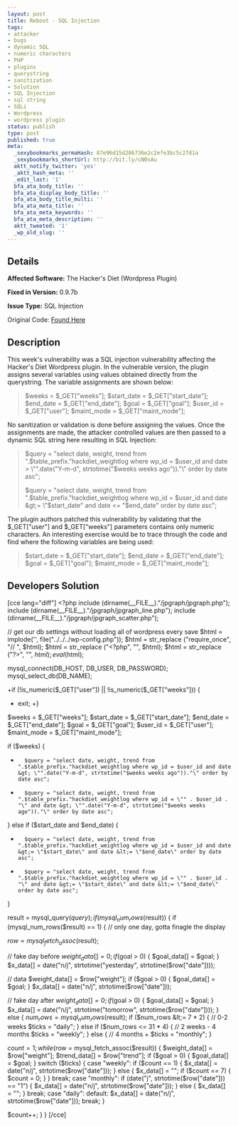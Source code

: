 ```yaml
---
layout: post
title: Reboot - SQL Injection
tags:
- attacker
- bugs
- dynamic SQL
- numeric characters
- PHP
- plugins
- querystring
- sanitization
- Solution
- SQL Injection
- sql string
- SQLi
- Wordpress
- wordpress plugin
status: publish
type: post
published: true
meta:
  _sexybookmarks_permaHash: 87e96d15d286736e2c2efe3bc5c27d1a
  _sexybookmarks_shortUrl: http://bit.ly/cN0sAu
  aktt_notify_twitter: 'yes'
  _aktt_hash_meta: ''
  _edit_last: '1'
  bfa_ata_body_title: ''
  bfa_ata_display_body_title: ''
  bfa_ata_body_title_multi: ''
  bfa_ata_meta_title: ''
  bfa_ata_meta_keywords: ''
  bfa_ata_meta_description: ''
  aktt_tweeted: '1'
  _wp_old_slug: ''
---
```

## Details
__Affected Software:__ The Hacker's Diet (Wordpress Plugin)

__Fixed in Version:__  0.9.7b

__Issue Type:__ SQL Injection

Original Code: <a title="reboot" href="http://spotthevuln.com/2010/07/reboot/" target="_blank">Found    Here</a>
## Description
This week's vulnerability was a SQL injection vulnerability affecting the Hacker's Diet Wordpress plugin.  In the vulnerable version, the plugin assigns several variables using values obtained directly from the querystring.  The variable assignments are shown below:
<blockquote>$weeks = $_GET["weeks"];
$start_date = $_GET["start_date"];
$end_date = $_GET["end_date"];
$goal = $_GET["goal"];
$user_id = $_GET["user"];
$maint_mode = $_GET["maint_mode"];</blockquote>
No sanitization or validation is done before assigning the values.  Once the assignments are made, the attacker controlled values are then passed to a dynamic SQL string here resulting in SQL Injection:
<blockquote>$query = "select date, weight, trend from ".$table_prefix."hackdiet_weightlog where wp_id = $user_id and date &gt; \"".date("Y-m-d", strtotime("$weeks weeks ago"))."\" order by date asc";

$query = "select date, weight, trend from ".$table_prefix."hackdiet_weightlog where wp_id = $user_id and date &gt;= \"$start_date\" and date &lt;= \"$end_date\" order by date asc";</blockquote>
The plugin authors patched this vulnerability by validating that the $_GET["user"] and $_GET["weeks"] parameters contains only numeric characters.  An interesting exercise would be to trace through the code and find where the following variables are being used:
<blockquote>
$start_date = $_GET["start_date"];
$end_date = $_GET["end_date"];
$goal = $_GET["goal"];
$maint_mode = $_GET["maint_mode"];</blockquote>
<h2>Developers Solution</h2>
[cce lang="diff"]
&lt;?php
include (dirname(__FILE__)."/jpgraph/jpgraph.php");
include (dirname(__FILE__)."/jpgraph/jpgraph_line.php");
include (dirname(__FILE__)."/jpgraph/jpgraph_scatter.php");

// get our db settings without loading all of wordpress every save
$html = implode('', file("../../../wp-config.php"));
$html = str_replace ("require_once", "// ", $html);
$html = str_replace ("&lt;?php", "", $html);
$html = str_replace ("?&gt;", "", $html);
eval($html);

mysql_connect(DB_HOST, DB_USER, DB_PASSWORD);
mysql_select_db(DB_NAME);

+if (!is_numeric($_GET["user"]) || !is_numeric($_GET["weeks"])) {
+   exit;
+}

$weeks = $_GET["weeks"];
$start_date = $_GET["start_date"];
$end_date = $_GET["end_date"];
$goal = $_GET["goal"];
$user_id = $_GET["user"];
$maint_mode = $_GET["maint_mode"];

if ($weeks) {
-       $query = "select date, weight, trend from ".$table_prefix."hackdiet_weightlog where wp_id = $user_id and date &gt; \"".date("Y-m-d", strtotime("$weeks weeks ago"))."\" order by date asc";
+       $query = "select date, weight, trend from ".$table_prefix."hackdiet_weightlog where wp_id = \"" . $user_id . "\" and date &gt; \"".date("Y-m-d", strtotime("$weeks weeks ago"))."\" order by date asc";
} else if ($start_date and $end_date) {
-       $query = "select date, weight, trend from ".$table_prefix."hackdiet_weightlog where wp_id = $user_id and date &gt;= \"$start_date\" and date &lt;= \"$end_date\" order by date asc";
+       $query = "select date, weight, trend from ".$table_prefix."hackdiet_weightlog where wp_id = \"" . $user_id . "\" and date &gt;= \"$start_date\" and date &lt;= \"$end_date\" order by date asc";
}

result = mysql_query($query);
if (mysql_num_rows($result)) {
if (mysql_num_rows($result) == 1) {
// only one day, gotta finagle the display

$row = mysql_fetch_assoc($result);

// fake day before
$weight_data[] = 0;
if ($goal &gt; 0) {
$goal_data[] = $goal;
}
$x_data[] = date("n/j", strtotime("yesterday", strtotime($row["date"])));

// data
$weight_data[] = $row["weight"];
if ($goal &gt; 0) {
$goal_data[] = $goal;
}
$x_data[] = date("n/j", strtotime($row["date"]));

// fake day after
$weight_data[] = 0;
if ($goal &gt; 0) {
$goal_data[] = $goal;
}
$x_data[] = date("n/j", strtotime("tomorrow", strtotime($row["date"])));
} else {
$num_rows = mysql_num_rows($result);
if ($num_rows &lt;= 7 * 2) { // 0-2 weeks
$ticks = "daily";
} else if ($num_rows &lt;= 31 * 4) { // 2 weeks - 4 months
$ticks = "weekly";
} else { // 4 months +
$ticks = "monthly";
}

$count = 1;
while ($row = mysql_fetch_assoc($result)) {
$weight_data[] = $row["weight"];
$trend_data[] = $row["trend"];
if ($goal &gt; 0) {
$goal_data[] = $goal;
}
switch ($ticks) {
case "weekly":
if ($count == 1) {
$x_data[] = date("n/j", strtotime($row["date"]));
} else {
$x_data[] = "";
if ($count == 7) {
$count = 0;
}
}
break;
case "monthly":
if (date("j", strtotime($row["date"])) == "1") {
$x_data[] = date("n/j", strtotime($row["date"]));
} else {
$x_data[] = "";
}
break;
case "daily":
default:
$x_data[] = date("n/j", strtotime($row["date"]));
break;
}

$count++;
}
}
[/cce] 
